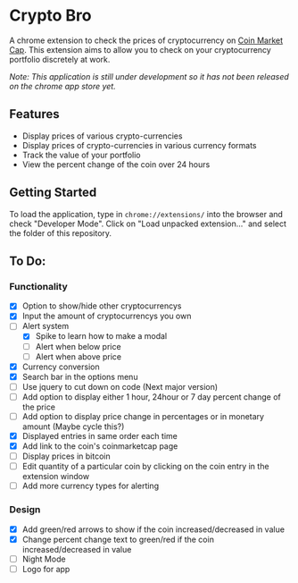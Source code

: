 # Crypto Bro
A chrome extension to check the prices of cryptocurrency on [Coin Market Cap](https://coinmarketcap.com/). This extension aims to allow you to check on your cryptocurrency portfolio discretely at work.

*Note: This application is still under development so it has not been released on the chrome app store yet.*

## Features
- Display prices of various crypto-currencies
- Display prices of crypto-currencies in various currency formats
- Track the value of your portfolio
- View the percent change of the coin over 24 hours

## Getting Started
To load the application, type in `chrome://extensions/` into the browser and check "Developer Mode". Click on "Load unpacked extension..." and select the folder of this repository. 

## To Do:
### Functionality
- [x] Option to show/hide other cryptocurrencys
- [x] Input the amount of cryptocurrencys you own
- [ ] Alert system
    - [x] Spike to learn how to make a modal
    - [ ] Alert when below price
    - [ ] Alert when above price
- [x] Currency conversion
- [x] Search bar in the options menu
- [ ] Use jquery to cut down on code (Next major version)
- [ ] Add option to display either 1 hour, 24hour or 7 day percent change of the price
- [ ] Add option to display price change in percentages or in monetary amount (Maybe cycle this?)
- [x] Displayed entries in same order each time
- [x] Add link to the coin's coinmarketcap page
- [ ] Display prices in bitcoin
- [ ] Edit quantity of a particular coin by clicking on the coin entry in the extension window
- [ ] Add more currency types for alerting 

### Design
- [x] Add green/red arrows to show if the coin increased/decreased in value
- [x] Change percent change text to green/red if the coin increased/decreased in value
- [ ] Night Mode
- [ ] Logo for app